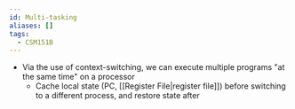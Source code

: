```yaml
---
id: Multi-tasking
aliases: []
tags:
  - CSM151B
---
```


- Via the use of context-switching, we can execute multiple programs "at the
  same time" on a processor
  - Cache local state (PC, [[Register File|register file]]) before switching to
    a different process, and restore state after
